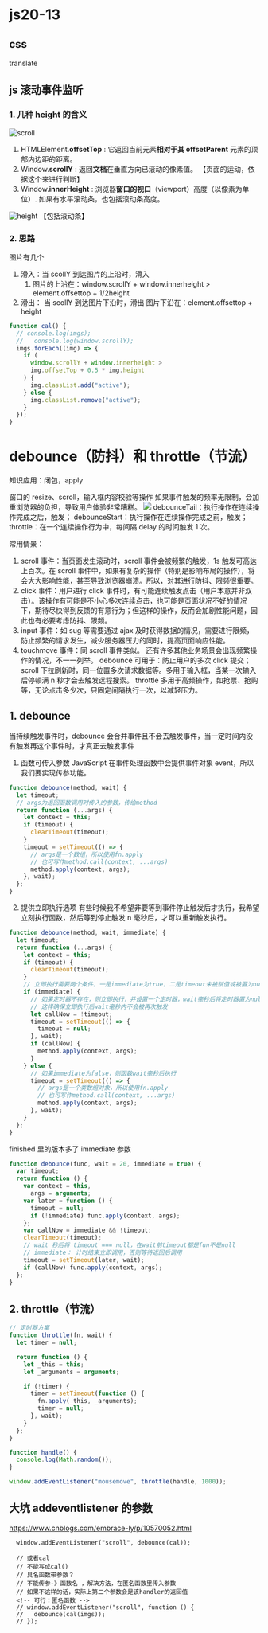 # js20-13

## css

translate

## js 滚动事件监听

### 1. 几种 height 的含义

![scroll](https://camo.githubusercontent.com/8e506cb1ccf267064d30a8f10330d1e8bc0d9d01812432ed402e99a6e4748d3c/68747470733a2f2f636c2e6c792f3077337031763179337131342f496d616765253230323031372d30372d3138253230617425323031302e32342e31302532302545342542382538412545352538442538382e706e67)

1. HTMLElement.**offsetTop** : 它返回当前元素**相对于其 offsetParent** 元素的顶部内边距的距离。
2. Window.**scrollY** : 返回**文档**在垂直方向已滚动的像素值。
   【页面的运动，依据这个来进行判断】
3. Window.**innerHeight** : 浏览器**窗口的视口**（viewport）高度（以像素为单位）.
   如果有水平滚动条，也包括滚动条高度。

![height](https://developer.mozilla.org/@api/deki/files/213/=FirefoxInnerVsOuterHeight2.png)
【包括滚动条】

### 2. 思路

图片有几个

1. 滑入：当 scollY 到达图片的上沿时，滑入
   1. 图片的上沿在：window.scrollY + window.innerheight > element.offsettop + 1/2height
2. 滑出： 当 scollY 到达图片下沿时，滑出
   图片下沿在：element.offsettop + height

```javascript
function cal() {
  // console.log(imgs);
  //   console.log(window.scrollY);
  imgs.forEach((img) => {
    if (
      window.scrollY + window.innerheight >
      img.offsetTop + 0.5 * img.height
    ) {
      img.classList.add("active");
    } else {
      img.classList.remove("active");
    }
  });
}
```

# debounce（防抖）和 throttle（节流）

知识应用：闭包，apply

窗口的 resize、scroll，输入框内容校验等操作
如果事件触发的频率无限制，会加重浏览器的负担，导致用户体验非常糟糕。
![](https://images2017.cnblogs.com/blog/1094893/201711/1094893-20171120172217415-1848957105.png)
debounceTail：执行操作在连续操作完成之后，触发；
debounceStart：执行操作在连续操作完成之前，触发；
throttle：在一个连续操作行为中，每间隔 delay 的时间触发 1 次。

常用情景：

1. scroll 事件：当页面发生滚动时，scroll 事件会被频繁的触发，1s 触发可高达上百次。在 scroll 事件中，如果有复杂的操作（特别是影响布局的操作），将会大大影响性能，甚至导致浏览器崩溃。所以，对其进行防抖、限频很重要。
2. click 事件：用户进行 click 事件时，有可能连续触发点击（用户本意并非双击）。该操作有可能是不小心多次连续点击，也可能是页面状况不好的情况下，期待尽快得到反馈的有意行为；但这样的操作，反而会加剧性能问题，因此也有必要考虑防抖、限频。
3. input 事件：如 sug 等需要通过 ajax 及时获得数据的情况，需要进行限频，防止频繁的请求发生，减少服务器压力的同时，提高页面响应性能。
4. touchmove 事件：同 scroll 事件类似。
   还有许多其他业务场景会出现频繁操作的情况，不一一列举。
   debounce 可用于：防止用户的多次 click 提交；scroll 下拉刷新时，同一位置多次请求数据等。多用于输入框，当某一次输入后停顿满 n 秒才会去触发远程搜索。
   throttle 多用于高频操作，如抢票、抢购等，无论点击多少次，只固定间隔执行一次，以减轻压力。

## 1. debounce

当持续触发事件时，debounce 会合并事件且不会去触发事件，当一定时间内没有触发再这个事件时，才真正去触发事件

1. 函数可传入参数
   JavaScript 在事件处理函数中会提供事件对象 event，所以我们要实现传参功能。

```javascript
function debounce(method, wait) {
  let timeout;
  // args为返回函数调用时传入的参数，传给method
  return function (...args) {
    let context = this;
    if (timeout) {
      clearTimeout(timeout);
    }
    timeout = setTimeout(() => {
      // args是一个数组，所以使用fn.apply
      // 也可写作method.call(context, ...args)
      method.apply(context, args);
    }, wait);
  };
}
```

2. 提供立即执行选项
   有些时候我不希望非要等到事件停止触发后才执行，我希望立刻执行函数，然后等到停止触发 n 毫秒后，才可以重新触发执行。

```javascript
function debounce(method, wait, immediate) {
  let timeout;
  return function (...args) {
    let context = this;
    if (timeout) {
      clearTimeout(timeout);
    }
    // 立即执行需要两个条件，一是immediate为true，二是timeout未被赋值或被置为null
    if (immediate) {
      // 如果定时器不存在，则立即执行，并设置一个定时器，wait毫秒后将定时器置为null
      // 这样确保立即执行后wait毫秒内不会被再次触发
      let callNow = !timeout;
      timeout = setTimeout(() => {
        timeout = null;
      }, wait);
      if (callNow) {
        method.apply(context, args);
      }
    } else {
      // 如果immediate为false，则函数wait毫秒后执行
      timeout = setTimeout(() => {
        // args是一个类数组对象，所以使用fn.apply
        // 也可写作method.call(context, ...args)
        method.apply(context, args);
      }, wait);
    }
  };
}
```

finished 里的版本多了 immediate 参数

```javascript
function debounce(func, wait = 20, immediate = true) {
  var timeout;
  return function () {
    var context = this,
      args = arguments;
    var later = function () {
      timeout = null;
      if (!immediate) func.apply(context, args);
    };
    var callNow = immediate && !timeout;
    clearTimeout(timeout);
    // wait 秒后将 timeout === null，在wait前timeout都是fun不是null
    // immediate： 计时结束立即调用，否则等待返回后调用
    timeout = setTimeout(later, wait);
    if (callNow) func.apply(context, args);
  };
}
```

## 2. throttle（节流）

```javascript
// 定时器方案
function throttle(fn, wait) {
  let timer = null;

  return function () {
    let _this = this;
    let _arguments = arguments;

    if (!timer) {
      timer = setTimeout(function () {
        fn.apply(_this, _arguments);
        timer = null;
      }, wait);
    }
  };
}

function handle() {
  console.log(Math.random());
}

window.addEventListener("mousemove", throttle(handle, 1000));
```

## 大坑 addeventlistener 的参数

https://www.cnblogs.com/embrace-ly/p/10570052.html

      window.addEventListener("scroll", debounce(cal));

      // 或者cal
      // 不能写成cal()
      // 具名函数带参数？
      // 不能传参-》函数名 ，解决方法，在匿名函数里传入参数
      // 如果不这样的话，实际上第二个参数会是该handler的返回值
      <!-- 可行：匿名函数 -->
      // window.addEventListener("scroll", function () {
      //   debounce(cal(imgs));
      // });
